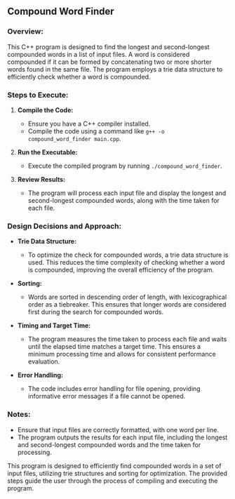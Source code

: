 ﻿
## Compound Word Finder

### Overview:

This C++ program is designed to find the longest and second-longest compounded words in a list of input files. A word is considered compounded if it can be formed by concatenating two or more shorter words found in the same file. The program employs a trie data structure to efficiently check whether a word is compounded.

### Steps to Execute:

1.  **Compile the Code:**
    
    -   Ensure you have a C++ compiler installed.
    -   Compile the code using a command like `g++ -o compound_word_finder main.cpp`.
2.  **Run the Executable:**
    
    -   Execute the compiled program by running `./compound_word_finder`.
3.  **Review Results:**
    
    -   The program will process each input file and display the longest and second-longest compounded words, along with the time taken for each file.

### Design Decisions and Approach:

-   **Trie Data Structure:**
    
    -   To optimize the check for compounded words, a trie data structure is used. This reduces the time complexity of checking whether a word is compounded, improving the overall efficiency of the program.
-   **Sorting:**
    
    -   Words are sorted in descending order of length, with lexicographical order as a tiebreaker. This ensures that longer words are considered first during the search for compounded words.
-   **Timing and Target Time:**
    
    -   The program measures the time taken to process each file and waits until the elapsed time matches a target time. This ensures a minimum processing time and allows for consistent performance evaluation.
-   **Error Handling:**
    
    -   The code includes error handling for file opening, providing informative error messages if a file cannot be opened.

### Notes:

-   Ensure that input files are correctly formatted, with one word per line.
-   The program outputs the results for each input file, including the longest and second-longest compounded words and the time taken for processing.

This program is designed to efficiently find compounded words in a set of input files, utilizing trie structures and sorting for optimization. The provided steps guide the user through the process of compiling and executing the program.
